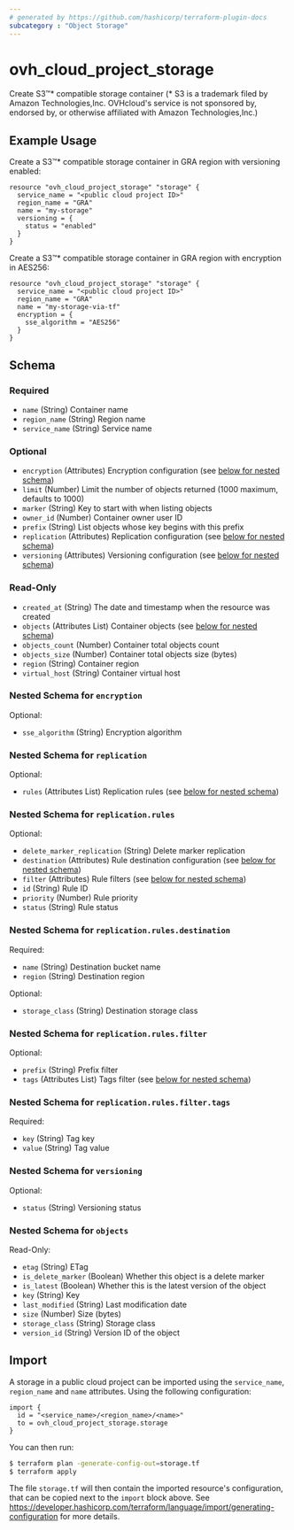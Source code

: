 ```yaml
---
# generated by https://github.com/hashicorp/terraform-plugin-docs
subcategory : "Object Storage"
---
```


# ovh_cloud_project_storage

Create S3™* compatible storage container
(* S3 is a trademark filed by Amazon Technologies,Inc. OVHcloud's service is not sponsored by, endorsed by, or otherwise affiliated with Amazon Technologies,Inc.)

## Example Usage

Create a S3™* compatible storage container in GRA region with versioning enabled:

```hcl
resource "ovh_cloud_project_storage" "storage" {
  service_name = "<public cloud project ID>"
  region_name = "GRA"
  name = "my-storage"
  versioning = {
    status = "enabled"
  }
}
```

Create a S3™* compatible storage container in GRA region with encryption in AES256:

```hcl
resource "ovh_cloud_project_storage" "storage" {
  service_name = "<public cloud project ID>"
  region_name = "GRA"
  name = "my-storage-via-tf"
  encryption = {
    sse_algorithm = "AES256"
  }
}
```

<!-- schema generated by tfplugindocs -->
## Schema

### Required

- `name` (String) Container name
- `region_name` (String) Region name
- `service_name` (String) Service name

### Optional

- `encryption` (Attributes) Encryption configuration (see [below for nested schema](#nestedatt--encryption))
- `limit` (Number) Limit the number of objects returned (1000 maximum, defaults to 1000)
- `marker` (String) Key to start with when listing objects
- `owner_id` (Number) Container owner user ID
- `prefix` (String) List objects whose key begins with this prefix
- `replication` (Attributes) Replication configuration (see [below for nested schema](#nestedatt--replication))
- `versioning` (Attributes) Versioning configuration (see [below for nested schema](#nestedatt--versioning))

### Read-Only

- `created_at` (String) The date and timestamp when the resource was created
- `objects` (Attributes List) Container objects (see [below for nested schema](#nestedatt--objects))
- `objects_count` (Number) Container total objects count
- `objects_size` (Number) Container total objects size (bytes)
- `region` (String) Container region
- `virtual_host` (String) Container virtual host

<a id="nestedatt--encryption"></a>
### Nested Schema for `encryption`

Optional:

- `sse_algorithm` (String) Encryption algorithm

<a id="nestedatt--replication"></a>
### Nested Schema for `replication`

Optional:

- `rules` (Attributes List) Replication rules (see [below for nested schema](#nestedatt--replication--rules))

<a id="nestedatt--replication--rules"></a>
### Nested Schema for `replication.rules`

Optional:

- `delete_marker_replication` (String) Delete marker replication
- `destination` (Attributes) Rule destination configuration (see [below for nested schema](#nestedatt--replication--rules--destination))
- `filter` (Attributes) Rule filters (see [below for nested schema](#nestedatt--replication--rules--filter))
- `id` (String) Rule ID
- `priority` (Number) Rule priority
- `status` (String) Rule status

<a id="nestedatt--replication--rules--destination"></a>
### Nested Schema for `replication.rules.destination`

Required:

- `name` (String) Destination bucket name
- `region` (String) Destination region

Optional:

- `storage_class` (String) Destination storage class

<a id="nestedatt--replication--rules--filter"></a>
### Nested Schema for `replication.rules.filter`

Optional:

- `prefix` (String) Prefix filter
- `tags` (Attributes List) Tags filter (see [below for nested schema](#nestedatt--replication--rules--filter--tags))

<a id="nestedatt--replication--rules--filter--tags"></a>
### Nested Schema for `replication.rules.filter.tags`

Required:

- `key` (String) Tag key
- `value` (String) Tag value

<a id="nestedatt--versioning"></a>
### Nested Schema for `versioning`

Optional:

- `status` (String) Versioning status


<a id="nestedatt--objects"></a>
### Nested Schema for `objects`

Read-Only:

- `etag` (String) ETag
- `is_delete_marker` (Boolean) Whether this object is a delete marker
- `is_latest` (Boolean) Whether this is the latest version of the object
- `key` (String) Key
- `last_modified` (String) Last modification date
- `size` (Number) Size (bytes)
- `storage_class` (String) Storage class
- `version_id` (String) Version ID of the object

## Import

A storage in a public cloud project can be imported using the `service_name`, `region_name` and `name` attributes.
Using the following configuration:

```hcl
import {
  id = "<service_name>/<region_name>/<name>"
  to = ovh_cloud_project_storage.storage
}
```

You can then run:

```bash
$ terraform plan -generate-config-out=storage.tf
$ terraform apply
```

The file `storage.tf` will then contain the imported resource's configuration, that can be copied next to the `import` block above.
See https://developer.hashicorp.com/terraform/language/import/generating-configuration for more details.